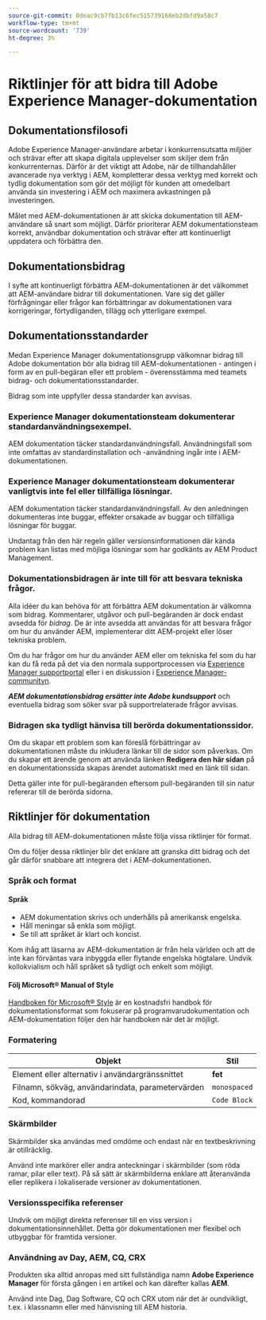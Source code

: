 ```yaml
---
source-git-commit: 0deac9cb7fb13c6fec515739168eb2dbfd9a58c7
workflow-type: tm+mt
source-wordcount: '739'
ht-degree: 3%

---
```

# Riktlinjer för att bidra till Adobe Experience Manager-dokumentation

## Dokumentationsfilosofi

Adobe Experience Manager-användare arbetar i konkurrensutsatta miljöer och strävar efter att skapa digitala upplevelser som skiljer dem från konkurrenternas. Därför är det viktigt att Adobe, när de tillhandahåller avancerade nya verktyg i AEM, kompletterar dessa verktyg med korrekt och tydlig dokumentation som gör det möjligt för kunden att omedelbart använda sin investering i AEM och maximera avkastningen på investeringen.

Målet med AEM-dokumentationen är att skicka dokumentation till AEM-användare så snart som möjligt. Därför prioriterar AEM dokumentationsteam korrekt, användbar dokumentation och strävar efter att kontinuerligt uppdatera och förbättra den.

## Dokumentationsbidrag

I syfte att kontinuerligt förbättra AEM-dokumentationen är det välkommet att AEM-användare bidrar till dokumentationen. Vare sig det gäller förfrågningar eller frågor kan förbättringar av dokumentationen vara korrigeringar, förtydliganden, tillägg och ytterligare exempel.

## Dokumentationsstandarder

Medan Experience Manager dokumentationsgrupp välkomnar bidrag till Adobe dokumentation bör alla bidrag till AEM-dokumentationen - antingen i form av en pull-begäran eller ett problem - överensstämma med teamets bidrag- och dokumentationsstandarder.

Bidrag som inte uppfyller dessa standarder kan avvisas.

### Experience Manager dokumentationsteam dokumenterar standardanvändningsexempel.

AEM dokumentation täcker standardanvändningsfall. Användningsfall som inte omfattas av standardinstallation och -användning ingår inte i AEM-dokumentationen.

### Experience Manager dokumentationsteam dokumenterar vanligtvis inte fel eller tillfälliga lösningar.

AEM dokumentation täcker standardanvändningsfall. Av den anledningen dokumenteras inte buggar, effekter orsakade av buggar och tillfälliga lösningar för buggar.

Undantag från den här regeln gäller versionsinformationen där kända problem kan listas med möjliga lösningar som har godkänts av AEM Product Management.

### Dokumentationsbidragen är inte till för att besvara tekniska frågor.

Alla idéer du kan behöva för att förbättra AEM dokumentation är välkomna som bidrag. Kommentarer, utgåvor och pull-begäranden är dock endast avsedda för *bidrag*. De är inte avsedda att användas för att besvara frågor om hur du använder AEM, implementerar ditt AEM-projekt eller löser tekniska problem.

Om du har frågor om hur du använder AEM eller om tekniska fel som du har kan du få reda på det via den normala supportprocessen via [Experience Manager supportportal](https://experienceleague.adobe.com/sv?support-solution=Experience+Manager#home) eller i en diskussion i [Experience Manager-communityn](https://experienceleaguecommunities.adobe.com/t5/adobe-experience-manager/ct-p/adobe-experience-manager-community).

***AEM dokumentationsbidrag ersätter inte Adobe kundsupport*** och eventuella bidrag som söker svar på supportrelaterade frågor avvisas.

### Bidragen ska tydligt hänvisa till berörda dokumentationssidor.

Om du skapar ett problem som kan föreslå förbättringar av dokumentationen måste du inkludera länkar till de sidor som påverkas. Om du skapar ett ärende genom att använda länken **Redigera den här sidan** på en dokumentationssida skapas ärendet automatiskt med en länk till sidan.

Detta gäller inte för pull-begäranden eftersom pull-begäranden till sin natur refererar till de berörda sidorna.

## Riktlinjer för dokumentation

Alla bidrag till AEM-dokumentationen måste följa vissa riktlinjer för format.

Om du följer dessa riktlinjer blir det enklare att granska ditt bidrag och det går därför snabbare att integrera det i AEM-dokumentationen.

### Språk och format

#### Språk

* AEM dokumentation skrivs och underhålls på amerikansk engelska.
* Håll meningar så enkla som möjligt.
* Se till att språket är klart och koncist.

Kom ihåg att läsarna av AEM-dokumentation är från hela världen och att de inte kan förväntas vara inbyggda eller flytande engelska högtalare. Undvik kollokvialism och håll språket så tydligt och enkelt som möjligt.

#### Följ Microsoft® Manual of Style

[Handboken för Microsoft® Style](https://learn.microsoft.com/en-us/style-guide/welcome/) är en kostnadsfri handbok för dokumentationsformat som fokuserar på programvarudokumentation och AEM-dokumentation följer den här handboken när det är möjligt.

### Formatering

| Objekt | Stil |
|---|---|
| Element eller alternativ i användargränssnittet | **fet** |
| Filnamn, sökväg, användarindata, parametervärden | `monospaced` |
| Kod, kommandorad | ```Code Block``` |

### Skärmbilder

Skärmbilder ska användas med omdöme och endast när en textbeskrivning är otillräcklig.

Använd inte markörer eller andra anteckningar i skärmbilder (som röda ramar, pilar eller text). På så sätt är skärmbilderna enklare att återanvända eller replikera i lokaliserade versioner av dokumentationen.

### Versionsspecifika referenser

Undvik om möjligt direkta referenser till en viss version i dokumentationsinnehållet. Detta gör dokumentationen mer flexibel och utbyggbar för framtida versioner.

### Användning av Day, AEM, CQ, CRX

Produkten ska alltid anropas med sitt fullständiga namn **Adobe Experience Manager** för första gången i en artikel och kan därefter kallas **AEM**.

Använd inte Dag, Dag Software, CQ och CRX utom när det är oundvikligt, t.ex. i klassnamn eller med hänvisning till AEM historia.
